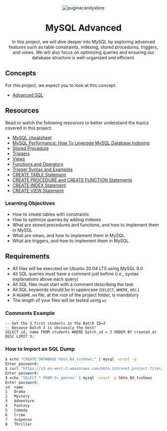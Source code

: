 <div align="center">
    <img src="https://github.com/user-attachments/assets/98e2e92e-c592-41ae-9223-be0aa0a6eee3" alt="puginacandystore" />
    <h1>MySQL Advanced</h1>
    <p>In this project, we will dive deeper into MySQL by exploring advanced features such as table constraints, indexing, stored procedures, triggers, and views. We will also focus on optimizing queries and ensuring our database structure is well-organized and efficient.</p>
</div>

## Concepts

For this project, we expect you to look at this concept:

- [Advanced SQL](https://intranet.atlasschool.com/concepts/877)

## Resources

Read or watch the following resources to better understand the topics covered in this project:

- [MySQL cheatsheet](https://devhints.io/mysql)
- [MySQL Performance: How To Leverage MySQL Database Indexing](https://www.liquidweb.com/blog/mysql-optimization-how-to-leverage-mysql-database-indexing/)
- [Stored Procedure](https://www.w3resource.com/mysql/mysql-procedure.php)
- [Triggers](https://www.w3resource.com/mysql/mysql-triggers.php)
- [Views](https://www.w3resource.com/mysql/mysql-views.php)
- [Functions and Operators](https://dev.mysql.com/doc/refman/5.7/en/functions.html)
- [Trigger Syntax and Examples](https://dev.mysql.com/doc/refman/5.7/en/trigger-syntax.html)
- [CREATE TABLE Statement](https://dev.mysql.com/doc/refman/5.7/en/create-table.html)
- [CREATE PROCEDURE and CREATE FUNCTION Statements](https://dev.mysql.com/doc/refman/5.7/en/create-procedure.html)
- [CREATE INDEX Statement](https://dev.mysql.com/doc/refman/5.7/en/create-index.html)
- [CREATE VIEW Statement](https://dev.mysql.com/doc/refman/5.7/en/create-view.html)

### Learning Objectives

- How to create tables with constraints
- How to optimize queries by adding indexes
- What are stored procedures and functions, and how to implement them in MySQL
- What are views, and how to implement them in MySQL
- What are triggers, and how to implement them in MySQL

## Requirements


- All files will be executed on Ubuntu 20.04 LTS using MySQL 8.0
- All SQL queries must have a comment just before (i.e., syntax explanations above each query)
- All SQL files must start with a comment describing the task
- All SQL keywords should be in uppercase (`SELECT`, `WHERE`, etc.)
- A `README.md` file, at the root of the project folder, is mandatory
- The length of your files will be tested using `wc`

### Comments Example

```
-- Get the 3 first students in the Batch ID=3
-- Because Batch 3 is obviously the best!
SELECT id, name FROM students WHERE batch_id = 3 ORDER BY created_at DESC LIMIT 3;
```

### How to Import an SQL Dump

```bash
$ echo "CREATE DATABASE hbtn_0d_tvshows;" | mysql -uroot -p
Enter password:
$ curl "https://s3.eu-west-3.amazonaws.com/hbtn.intranet.project.files/holbertonschool-higher-level_programming+/274/hbtn_0d_tvshows.sql" -s | mysql -uroot -p hbtn_0d_tvshows
Enter password:
$ echo "SELECT * FROM tv_genres" | mysql -uroot -p hbtn_0d_tvshows
Enter password:
id  name
1   Drama
2   Mystery
3   Adventure
4   Fantasy
5   Comedy
6   Crime
7   Suspense
8   Thriller
```
